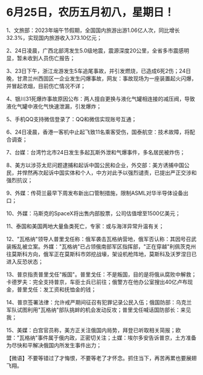 # 6月25日，农历五月初八，星期日！

1、文旅部：2023年端午节假期，全国国内旅游出游1.06亿人次，同比增长32.3%，实现国内旅游收入373.10亿元；

2、24日凌晨，广西北部湾发生5.0级地震，震源深度20公里，全省多市震感明显，暂未收到人员伤亡报告；

3、23日下午，浙江龙游发生5车追尾事故，并引发燃烧，已造成6死2伤；24日晚，甘肃兰州西固区一企业发生闪爆事故，网友：事故现场为一座装置起火闪爆，并冒起浓烟，目前伤亡情况不详；

4、银川31死爆炸事故原因公布：两人擅自更换与液化气罐相连接的减压阀，导致液化气罐中液化气快速泄漏，引发爆炸；

5、手机QQ支持微信登录了：QQ和微信实现账号互通；

6、24日凌晨，香港一客机中止起飞致11名乘客受伤，国泰航空：技术故障，将配合调查；

7、台媒：台湾竹北市24日发生多起瓦斯外泄和气爆事件，多名居民被炸伤；

8、美方以涉芬太尼问题逮捕和起诉中国公民和企业，外交部：美方诱捕中国公民，并悍然再次起诉中国实体和个人，中方对此予以强烈谴责，已提出严正交涉和强烈抗议；

9、外媒：传荷兰最早下周发布新出口管制措施，限制ASML对华半导体设备出口；

10、外媒：马斯克的SpaceX将出售内部股票，公司估值增至1500亿美元；

11、泰国和美国两地大量鱼类死亡，专家：或与海洋异常升温有关；

12、"瓦格纳"领导人普里戈任称：俄军袭击瓦格纳营地，俄军否认称：其因号召武装叛乱被立案。外媒："瓦格纳"已占领俄南部军区指挥部，"正在穿越"利佩茨克州往莫斯科方向，俄军正在莫斯科市郊挖战壕，架设机枪阵地，莫斯科及沃罗涅日已进入反恐状态；

13、普京指责普里戈任"叛国"。普里戈任：不是叛国，目的是将俄从腐败中解救；卡德罗夫：完全支持普京，车臣士兵已前往；俄警方在他办公室搜出40亿卢布现金，普里戈任：发工资和抚恤金的钱；

14、普京签署法律：允许戒严期间征召有犯罪记录公民入伍；俄国防部：乌克兰军队试图利用"瓦格纳"部队挑衅的机会发动反攻；普里戈任喊话国防部长：来见我；

15、美媒：白宫官员称，美方正关注俄国内局势，拜登已听取相关简报；欧盟："瓦格纳"事件属于俄内政，正密切关注；土媒：埃尔多安告诉普京，土方准备为尽快和平解决俄国内所发生事件出力；



【微语】不要等错过了才悔恨，不要等老了才怀念。抓住当下，再苦再累也要展翅飞翔。

